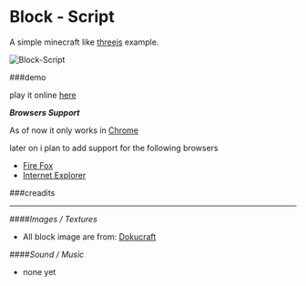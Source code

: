 # **Block - Script**

A simple minecraft like [threejs](http://threejs.org) example.

![Block-Script](http://rdfriedl.github.io/img/games/block-script3.png)


###demo

play it online [here](http://rdfriedl.github.io/block-script/)

***Browsers Support***

As of now it only works in [Chrome](http://www.google.com/chrome/)

later on i plan to add support for the following browsers

 - [Fire Fox](https://www.mozilla.org/en-US/firefox/new/)
 - [Internet Explorer](http://windows.microsoft.com/en-us/internet-explorer)


###creadits

----------
####*Images / Textures*

 - All block image are from: [Dokucraft](http://dokucraft.co.uk/)

####*Sound / Music*

 - none yet
